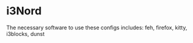 # i3Nord
The necessary software to use these configs includes: feh, firefox, kitty, i3blocks, dunst
